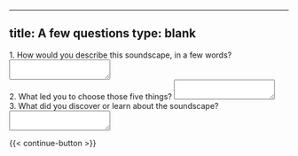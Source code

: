 
---
title: A few questions
type: blank
---

<div class = "form-group">
<label for = "qual1_description">
1. How would you describe this soundscape, in a few words?</label>
<textarea name ="qual1_description" class="form-control"></textarea>
</div>
<div class = "form-group">
<label for = "qual2_caught interest">
2. What led you to choose those five things? </label>
<textarea name ="qual2_caught interest" class="form-control"></textarea>
</div>
<div class = "form-group">
<label for = "qual3_learn">
3. What did you discover or learn about the soundscape? </label>
<textarea name ="qual3_learn" class="form-control"></textarea>
</div>



{{< continue-button >}}
